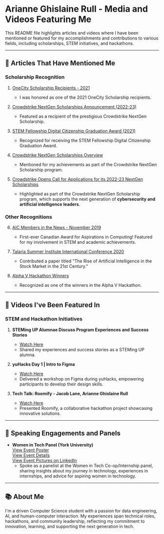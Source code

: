 # Arianne Ghislaine Rull - Media and Videos Featuring Me

This README file highlights articles and videos where I have been mentioned or featured for my accomplishments and contributions to various fields, including scholarships, STEM initiatives, and hackathons.

---

## 📰 **Articles That Have Mentioned Me**

### **Scholarship Recognition**
1. [OneCity Scholarship Recipients - 2021](https://www.onecityfund.com/ourlatestnews/2021/6/11/our-2021-scholarship-recipients)  
   - I was honored as one of the 2021 OneCity Scholarship recipients.  

2. [Crowdstrike NextGen Scholarships Announcement (2022-23)](https://www.theglobeandmail.com/investing/markets/stocks/CRWD-Q/pressreleases/7927518/crowdstrike-opens-call-for-applications-for-its-2022-23-nextgen-scholarships/)  
   - Featured as a recipient of the prestigious Crowdstrike NextGen Scholarship.

3. [STEM Fellowship Digital Citizenship Graduation Award (2021)](https://live.stemfellowship.org/portfolio-items/2021-digital-citizenship-graduation-award-recipients/)  
   - Recognized for receiving the STEM Fellowship Digital Citizenship Graduation Award.

4. [Crowdstrike NextGen Scholarships Overview](https://www.crowdstrike.com/en-us/press-releases/crowdstrike-opens-applications-for-2022-23-nextgen-scholarships/)  
   - Mentioned for my achievements as part of the Crowdstrike NextGen Scholarship program.

5. [Crowdstrike Opens Call for Applications for its 2022-23 NextGen Scholarships](https://www.businesswire.com/news/home/20220412005453/en/CrowdStrike-Opens-Call-for-Applications-for-its-2022-23-NextGen-Scholarships)  
   - Highlighted as part of the Crowdstrike NextGen Scholarship program, which supports the next generation of **cybersecurity and artificial intelligence leaders**.

### **Other Recognitions**
6. [AIC Members in the News - November 2019](https://www.aspirations.org/news/news/aic-members-in-the-news-november-2019)  
   - First-ever Canadian Award for Aspirations in Computing! Featured for my involvement in STEM and academic achievements.

7. [Talaria Summer Institute International Conference 2020](https://talaria.org/papers)  
   - Contributed a paper titled "The Rise of Artificial Intelligence in the Stock Market in the 21st Century."

8. [Alpha V Hackathon Winners](https://medium.com/alpha-vantage/alphavhack-winners-and-hackathon-dd64b2b3fea8)  
   - Recognized as one of the winners in the Alpha V Hackathon.

---

## 🎥 **Videos I've Been Featured In**

### **STEM and Hackathon Initiatives**
1. **STEMing UP Alumnae Discuss Program Experiences and Success Stories**  
   - [Watch Here](https://www.youtube.com/watch?v=qn9trfzJd6g)  
   - Shared my experiences and success stories as a STEMing UP alumna.  

2. **yuHacks Day 1 | Intro to Figma**  
   - [Watch Here](https://www.youtube.com/watch?v=GGm9iXaz-ZU)  
   - Delivered a workshop on Figma during yuHacks, empowering participants to develop their design skills.  

3. **Tech Talk: Roomify - Jacob Lane, Arianne Ghislaine Rull**  
   - [Watch Here](https://www.youtube.com/watch?v=1yrHwfLgD8w)  
   - Presented Roomify, a collaborative hackathon project showcasing innovative solutions.

---

## 🎤 **Speaking Engagements and Panels**
- **Women in Tech Panel (York University)**  
  [View Event Poster](https://www.instagram.com/yorkcshub/p/DHHXvu0vUyS/?img_index=2)     
  [View Event Details](https://lu.ma/qzd50krp?tk=gNvBJk)   
  [View Event Pictures on LinkedIn](https://www.linkedin.com/posts/yorkcshub_womenintech-internshipjourney-cshub-activity-7306579557770309632-FdgC?utm_source=share&utm_medium=member_desktop&rcm=ACoAACY4rDoBy5jz64oPII1oDw0G--k9ZeqWDI8)
  - Spoke as a panelist at the Women in Tech Co-op/Internship panel, sharing insights about my journey in technology, experiences in internships, and advice for aspiring women in technology.

---

## 📚 **About Me**

I'm a driven Computer Science student with a passion for data engineering, AI, and human-computer interaction. My experiences span technical roles, hackathons, and community leadership, reflecting my commitment to innovation, learning, and supporting the next generation in tech.
